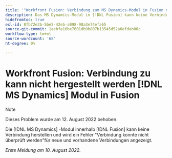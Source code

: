 ```yaml
---
title: '"Workfront Fusion: Verbindung zum MS Dynamics-Modul in Fusion nicht möglich'
description: Das MS Dynamics-Modul in [!DNL Fusion] kann keine Verbindung herstellen. Dadurch wird ein Verbindungsfehler sowohl für neue als auch für vorhandene Verbindungen erkannt.
hidefromtoc: true
exl-id: 8fb72e2b-5be5-42eb-a098-98a3e74efa65
source-git-commit: 1aebfa10be7601db9b807b13545d52a6efdab06c
workflow-type: tm+mt
source-wordcount: '68'
ht-degree: 0%

---
```


# Workfront Fusion: Verbindung zu kann nicht hergestellt werden [!DNL MS Dynamics] Modul in Fusion

>[!NOTE]
>
> Dieses Problem wurde am 12. August 2022 behoben.

Die [!DNL MS Dynamics] -Modul innerhalb [!DNL Fusion] kann keine Verbindung herstellen und wird ein Fehler &quot;Verbindung konnte nicht überprüft werden&quot;für neue und vorhandene Verbindungen angezeigt.

_Erste Meldung am 10. August 2022._
